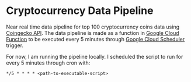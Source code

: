 # Cryptocurrency Data Pipeline

Near real time data pipeline for top 100 cryptocurrency coins data using [Coingecko API](https://www.coingecko.com/en/api/documentation). The data pipeline is made as a function in [Google Cloud Function](https://cloud.google.com/functions) to be executed every 5 minutes through [Google Cloud Scheduler](https://cloud.google.com/scheduler) trigger.

For now, I am running the pipeline locally. I scheduled the script to run for every 5 minutes through cron with:

```
*/5 * * * * <path-to-executable-script>
```

